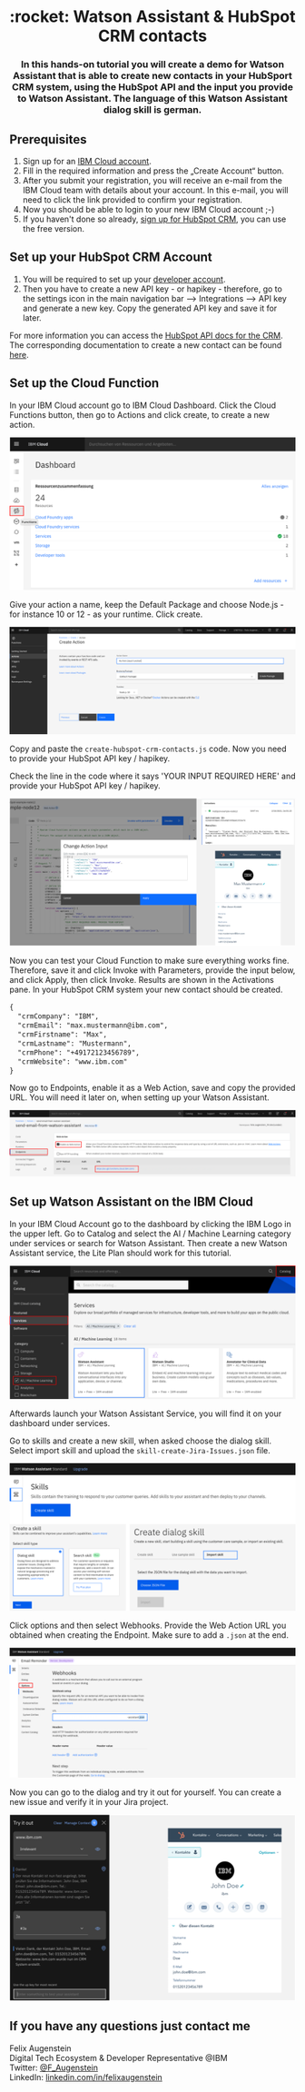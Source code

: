 <h1 align="center" style="border-bottom: none;">:rocket: Watson Assistant & HubSpot CRM contacts</h1>
<h3 align="center">In this hands-on tutorial you will create a demo for Watson Assistant that is able to create new contacts in your HubSport CRM system, using the HubSpot API and the input you provide to Watson Assistant. The language of this Watson Assistant dialog skill is german.</h3>

## Prerequisites

1. Sign up for an [IBM Cloud account](https://cloud.ibm.com/registration).
2. Fill in the required information and press the „Create Account“ button.
3. After you submit your registration, you will receive an e-mail from the IBM Cloud team with details about your account. In this e-mail, you will need to click the link provided to confirm your registration.
4. Now you should be able to login to your new IBM Cloud account ;-)
5. If you haven't done so already, [sign up for HubSpot CRM](https://www.hubspot.com/products/crm), you can use the free version.

## Set up your HubSpot CRM Account

1. You will be required to set up your [developer account](https://developers.hubspot.com/).
2. Then you have to create a new API key - or hapikey - therefore, go to the settings icon in the main navigation bar --> Integrations --> API key and generate a new key.
Copy the generated API key and save it for later.

For more information you can access the [HubSpot API docs for the CRM](https://developers.hubspot.com/docs/api/crm/understanding-the-crm). The corresponding documentation to create a new contact can be found [here](https://developers.hubspot.com/docs/api/crm/contacts).

## Set up the Cloud Function

In your IBM Cloud account go to IBM Cloud Dashboard. Click the Cloud Functions button, then go to Actions and click create, to create a new action.

![Cloud Functions Button](readme_images/cloud-functions-button.png)

Give your action a name, keep the Default Package and choose Node.js - for instance 10 or 12 - as your runtime. Click create.

![Create Cloud Function Action](readme_images/create-cloud-function.png)

Copy and paste the `create-hubspot-crm-contacts.js` code. Now you need to provide your HubSpot API key / hapikey.

Check the line in the code where it says 'YOUR INPUT REQUIRED HERE' and provide your HubSpot API key / hapikey.

![Provide your data](readme_images/provide-your-data.png)

Now you can test your Cloud Function to make sure everything works fine. Therefore, save it and click Invoke with Parameters, provide the input below, and click Apply, then click Invoke. Results are shown in the Activations pane. In your HubSpot CRM system your new contact should be created.

```
{
  "crmCompany": "IBM",
  "crmEmail": "max.mustermann@ibm.com", 
  "crmFirstname": "Max",
  "crmLastname": "Mustermann",
  "crmPhone": "+49172123456789",
  "crmWebsite": "www.ibm.com"
}
```

Now go to Endpoints, enable it as a Web Action, save and copy the provided URL. You will need it later on, when setting up your Watson Assistant.

![Create Endpoint Web Action](readme_images/create-endpoint-web-action.png)

## Set up Watson Assistant on the IBM Cloud

In your IBM Cloud Account go to the dashboard by clicking the IBM Logo in the upper left. Go to Catalog and select the AI / Machine Learning category under services or search for Watson Assistant. Then create a new Watson Assistant service, the Lite Plan should work for this tutorial. 

![Create Watson Assistant](readme_images/create-watson-assistant.png)

Afterwards launch your Watson Assistant Service, you will find it on your dashboard under services.

Go to skills and create a new skill, when asked choose the dialog skill. Select import skill and upload the `skill-create-Jira-Issues.json` file.

![Import Skill](readme_images/import-skill.png)

Click options and then select Webhooks. Provide the Web Action URL you obtained when creating the Endpoint. Make sure to add a `.json` at the end.

![Add Webhook with JSON](readme_images/add-webhook-dotjson.png)

Now you can go to the dialog and try it out for yourself. You can create a new issue and verify it in your Jira project.

![Try it Out](readme_images/try-it-out.png)


## If you have any questions just contact me
Felix Augenstein<br>
Digital Tech Ecosystem & Developer Representative @IBM<br>
Twitter: [@F_Augenstein](https://twitter.com/F_Augenstein)<br>
LinkedIn: [linkedin.com/in/felixaugenstein](https://www.linkedin.com/in/felixaugenstein/)
